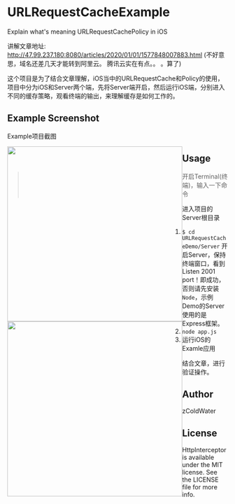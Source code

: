 # URLRequestCacheExample
Explain what's meaning URLRequestCachePolicy in iOS

讲解文章地址: http://47.99.237.180:8080/articles/2020/01/01/1577848007883.html (不好意思，域名还差几天才能转到阿里云。 腾讯云实在有点。。 。算了)

这个项目是为了结合文章理解，iOS当中的URLRequestCache和Policy的使用，项目中分为iOS和Server两个端，先将Server端开启，然后运行iOS端，分别进入不同的缓存策略，观看终端的输出，来理解缓存是如何工作的。

## Example Screenshot

Example项目截图

<div>
<img style="float: left;" src="http://47.99.237.180:2088/files/870dfad554bc6fed966640cc5796f825" width="400" height="400" />

<img style="float: left;" src="http://47.99.237.180:2088/files/fbe98d38bae77dfd6b8dd8a3d1f02a10" width="400" height="400" />
</div>

## Usage

> 开启Terminal(终端)，输入一下命令

进入项目的Server根目录
1. `$ cd URLRequestCacheDemo/Server`
开启Server，保持终端窗口，看到 Listen 2001 port！即成功，否则请先安装 `Node`，示例Demo的Server使用的是Express框架。
2. `node app.js`
3. 运行iOS的Examle应用

结合文章，进行验证操作。

## Author

zColdWater

## License

HttpInterceptor is available under the MIT license. See the LICENSE file for more info.
